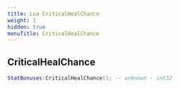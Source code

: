 ```yaml
---
title: Lua CriticalHealChance
weight: 1
hidden: true
menuTitle: CriticalHealChance
---
```

## CriticalHealChance
```lua
StatBonuses:CriticalHealChance(); -- unknown - int32
```